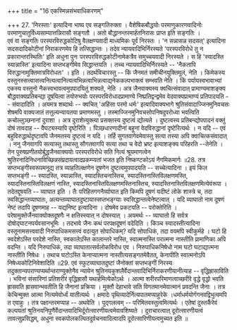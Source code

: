 +++
title = "16 एकस्मिन्नसंभवाधिकरणम्"

+++
27. 'निरस्ताः' इत्यादिना भाष्य एव सङ्गतिरुक्ता । वैशेषिकबौद्धयोः परमाणुकारणवादिनोः परमाणुचातुर्विध्यसाम्यात्तन्निरासौ सङ्गतौ । अतो बौद्धानन्तरमार्हतनिरासः प्राप्त इति सङ्गतिः ।  
 एवं वा सङ्गतिः परस्परविरुद्धकोटिषु वैलक्षण्यवादी माध्यमिकः पूर्वं निरस्तः । 'न सन्नासन्न सदसत्' इत्यादिना सदसदादिकोटीनां निराकरणमेव हि तत्सिद्धान्तः । तदेव न्यायवादिभिर्निरस्यते 'परस्परविरोधे तु न प्रकारान्तरस्थितिः' इति अधुना पुनः परस्परविरुद्धकोटीनामेकत्रैव समुच्चयवादी निरस्यते । स हि 'स्यादस्ति स्यान्नास्ति' इत्यादिना सप्तभङ्गीमेव सिद्धान्तयति । तच्च न्यायवादिभिर्निरस्यते -- 'नैकतापि विरुद्धानामुक्तिमात्रविरोधतः' । इति । तदर्थविचारस्तु -- किं जैनमतं समीचीनयुक्तिमूलं, नेति । किमेकस्य वस्तुनस्सत्त्वासत्त्वनित्यत्वानित्यत्वभिन्नत्वाभिन्नत्वाद्यनेककल्पभाक्त्वं सम्भवति नेति । किं पर्यायस्वभावाभ्यां एकस्य वस्तुनो नैकस्वभावत्वमुपपादयितुं शक्यते, नेति । अत्र जैनवाक्यस्य क्वचित्संवादात् प्रामाण्यमाशङ्क्य बौद्धवाक्यप्रतिबन्द्या दूषयित्वा तयोरुभयोः परस्परविरोधादप्रामाण्ये निष्प्रतिद्वन्द्वमेव वेदवाक्यप्रामाण्यं प्रतिपादयति -- संवादादिति । अयमत्र शब्दार्थः -- क्वचित् 'अहिंसा परमो धर्मः' इत्यादिवाक्यभागे श्रुतिसंवादाज्जिनमुनिवचसः शेषमपि वाक्यजातं तत्तुल्यन्यायतया प्रमाणमस्तु । तस्माज्जिनमुनिवचसोपनिषदुपरोध्या भवत्विति कचोल्लुञ्छनानां दुराशा । अत्र दुराशेत्युक्त्या प्रसक्तस्य दुष्टत्वं द्योत्यते । दुष्टत्वस्य प्रतिबन्द्योपपादनं वक्तुं दोषं तावदाह -- वैघट्यस्यापि दृष्टेरिति । पिञ्छधारणादीनां बहूनां वेदविरुद्धानां दृष्टेरित्यर्थः । न यदि -- एवं बहुविरुद्धार्थदृष्टावपि जैनमतस्य दुष्टत्वं न यदि । तर्हि सुगतवागेवमेवास्तु सत्या तस्या अपि क्वाचित्कसंवादात् । ननु जैनवागपि सत्यास्तु तथास्तु सौगतवागपि सत्या तथा च वेदो भ्रष्ट इत्याशङ्क्य परिहरति --तेनेति । तेन पुरुषप्रणीतयोर्बुद्धजैनवाक्ययोः परस्परविरोधे सति नित्यं श्रूयमाणत्वेन श्रुतिरनादिनिधनाविच्छिन्नसंप्रदायत्वादप्रकम्प्यतां भजत इति निष्कण्टकोऽयं नैगमिकमार्गः ॥28. तत्र सप्तभङ्गीस्वरूपमनूद्य तत्र व्याहतिलक्षणेन दूषणेन दुष्टत्वमुपपादयति -- सच्चेत्यादिना । इयं किल सप्तभङ्गी -- स्यादस्ति, स्यान्नास्ति, स्यादस्तिचनास्तिच, स्यादस्तिनास्तिविलक्षणमस्ति, स्यादस्तिनास्तिविलक्षणं नास्ति, स्यादस्तिनास्तिविलक्षणमस्तिनास्तिच, स्यादस्तिनास्तिविलक्षणमित्येवंरूपा । तदेतद्दूषयति -- व्याघात इति । तैः परिहितगगनैर्व्याघात इति किमपि दूषणं यदीष्टं लोके शास्त्रे च, तदा स्वसिद्धान्तव्याघातः, अत्यन्तव्याघातदुष्टायास्सप्तभङ्ग्याः स्वसिद्धान्तत्वेनेष्टत्वात् । यदि व्याघातो नाम दूषणं नेष्टं तदापि दूषणमाह -- यद्यनिष्ट इत्यादिना । दोषमेव प्रकटयति -- परोक्तेरिति । परेषामुक्तेर्जैनवाक्योक्तदूषणैः न क्षतिस्स्यात् न दोषस्यात् । अयमर्थः -- व्याघातो हि सर्वत्र दोषोद्घाटनपर्यवसानभूमिः । तदभावे जैनः कथं परपक्षदूषणं वदेदिति । किञ्च स्यादस्तीत्यादिना वस्तूनामसत्त्ववादी निरुपाधिकमसत्त्वं वदत्युत सोपाधिकम्? यदि सोपाधिकं, तदा वयमपि स्वीकुर्महे । घटो हि स्वदेशेऽस्ति परदेशे नास्ति, स्वकालेऽस्ति कालान्तरे नास्ति, स्वात्मनास्ति परात्मना नास्तीति प्रामाणिका अपि वदन्ति । यदि निरुपाधिकं, तदा व्याघातात्सर्वलोकविरोध एव । निरुपाधिकनिषेधो नाम घटो घटाद्यात्मना नास्तीति निषेधः । तथाच घटोऽस्ति केनाप्यात्मना नास्तीत्यसङ्गतमेवैतत्, केनापीति स्वात्मनोऽपि निषेध्यकोटिनिवेशादिति ॥29. एवं स्फुटव्याघातदुष्टां जैनोक्तां सप्तभङ्गीं निरस्य तदुक्तान्यपराण्यप्यर्थान्तराण्युक्तेनैव न्यायेन श्रुतिनयकुशलैर्वेदान्तवादिभिर्निराकरणीयानीत्याह -- वृद्धिह्रासाविति । भविनां संसारिणां प्रतिशरीरं वृद्धिह्रासौ यथार्हमित्येकोऽर्थः । आत्मा शरीरपरिमाणत्वाच्छरीरे वृद्धे वृद्धो भवति ह्रासवति ह्रासवान्भवतीति हि जैनानां प्रक्रिया । मुक्तौ देहाभावे सति विगतमानमेवात्मानं प्रवदन्ति जैनाः । तत्र  
 केचिन्मुक्त आत्मा नित्यमेवोर्ध्वं यातीत्यर्थः । क्षमादेः पृथिव्यादेर्नित्यपातमप्याहुरेके ।धर्माधर्मयोर्गगनवद्विभुत्वमपि त एवाहुः । तत्र पक्षान्तरमप्याह -- अथवेति । पुद्गलत्वम् -- परिमितवस्तुत्वमित्यर्थः । एतेषां दुस्तर्कैरेवं कल्पयतां श्रुतिनयनिपुणैर्वेदान्तवादिभिर्दूरोत्सारणीयत्वमेवावशिष्यते । दुराचारत्वात् दूरोत्सारणीयत्वं तावत्सुप्रसिद्धम्, अधुना स्वकपोलकल्पितदुर्वचनवादित्वादपि दूरोत्सारिणीयत्वमुच्यत इति ॥